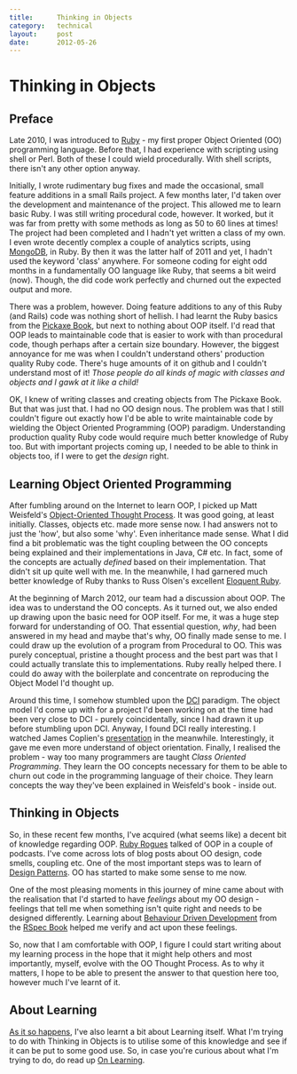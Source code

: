 ```yaml
---
title:      Thinking in Objects
category:   technical
layout:     post
date:       2012-05-26
---
```


Thinking in Objects
===================

Preface
-------

Late 2010, I was introduced to [Ruby](http://www.ruby-lang.org) - my first
proper Object Oriented (OO) programming language. Before that, I had
experience with scripting using shell or Perl. Both of these I could wield
procedurally. With shell scripts, there isn't any other option anyway.

Initially, I wrote rudimentary bug fixes and made the occasional, small feature
additions in a small Rails project. A few months later, I'd taken over the
development and maintenance of the project. This allowed me to learn basic
Ruby. I was still writing procedural code, however. It worked, but it was far
from pretty with some methods as long as 50 to 60 lines at times! The project
had been completed and I hadn't yet written a class of my own. I even wrote
decently complex a couple of analytics scripts, using
[MongoDB](http://www.mongodb.org), in Ruby. By then it was the latter half of
2011 and yet, I hadn't used the keyword 'class' anywhere. For someone coding
for eight odd months in a fundamentally OO language like Ruby, that seems a bit
  weird (now). Though, the did code work perfectly and churned out the expected
  output and more.

There was a problem, however. Doing feature additions to any of this Ruby
(and Rails) code was nothing short of hellish. I had learnt the Ruby basics
from the [Pickaxe Book](http://pragprog.com/book/ruby/programming-ruby), but
next to nothing about OOP itself. I'd read that OOP leads to maintainable code
that is easier to work with than procedural code, though perhaps after a
certain size boundary.  However, the biggest annoyance for me was when I
couldn't understand others' production quality Ruby code. There's huge amounts
of it on github and I couldn't understand most of it! _Those people do all
kinds of magic with classes and objects and I gawk at it like a child!_

OK, I knew of writing classes and creating objects from The Pickaxe Book.  But
that was just that. I had no OO design nous. The problem was that I still
couldn't figure out exactly how I'd be able to write maintainable code by
wielding the Object Oriented Programming (OOP) paradigm. Understanding
production quality Ruby code would require much better knowledge of Ruby too.
But with important projects coming up, I needed to be able to think in objects
too, if I were to get the *design* right.

Learning Object Oriented Programming
------------------------------------

After fumbling around on the Internet to learn OOP, I picked up Matt Weisfeld's
[Object-Oriented Thought
Process](http://www.amazon.com/Object-Oriented-Thought-Process-The-Edition/dp/0672330164/ref=sr_1_1?ie=UTF8&qid=1338037401&sr=8-1).
It was good going, at least initially. Classes, objects etc. made more sense
now. I had answers not to just the 'how', but also some 'why'. Even
inheritance made sense. What I did find a bit problematic was the tight
coupling between the OO concepts being explained and their implementations in
Java, C# etc. In fact, some of the concepts are actually *defined* based on
their implementation. That didn't sit up quite well with me. In the meanwhile,
I had garnered much better knowledge of Ruby thanks to Russ Olsen's excellent
[Eloquent
Ruby](http://www.amazon.com/gp/product/0321584104/ref=as_li_ss_tl?ie=UTF8&tag=eloqruby-20&linkCode=as2&camp=217145&creative=399349&creativeASIN=0321584104).

At the beginning of March 2012, our team had a discussion about OOP. The idea
was to understand the OO concepts. As it turned out, we also ended up drawing
upon the basic need for OOP itself. For me, it was a huge step forward for
understanding of OO. That essential question, *why*, had been answered in my
head and maybe that's why, OO finally made sense to me. I could draw up the
evolution of a program from Procedural to OO. This was purely conceptual,
pristine a thought process and the best part was that I could actually
translate this to implementations. Ruby really helped there. I could do away
with the boilerplate and concentrate on reproducing the Object Model I'd
thought up.

Around this time, I somehow stumbled upon the
[DCI](http://en.wikipedia.org/wiki/Data,_Context,_and_Interaction) paradigm.
The object model I'd come up with for a project I'd been working on at the
time had been very close to DCI - purely coincidentally, since I had drawn it
up before stumbling upon DCI. Anyway, I found DCI really interesting. I watched
James Coplien's [presentation](http://vimeo.com/8235574) in the meanwhile.
Interestingly, it gave me even more understand of object orientation. Finally,
I realised the problem - way too many programmers are taught *Class Oriented
Programming*.  They learn the OO concepts necessary for them to be able to
churn out code in the programming language of their choice. They learn
concepts the way they've been explained in Weisfeld's book - inside out.

Thinking in Objects
-------------------

So, in these recent few months, I've acquired (what seems like) a decent bit of
knowledge regarding OOP. [Ruby Rogues](http://rubyrogues.com) talked of OOP in
a couple of podcasts. I've come across lots of blog posts about OO design, code
smells, coupling etc. One of the most important steps was to learn of [Design
Patterns](http://c2.com/cgi/wiki?DesignPatterns). OO has started to make some
sense to me now.

One of the most pleasing moments in this journey of mine came about with the
realisation that I'd started to have *feelings* about my OO design - feelings
that tell me when something isn't quite right and needs to be designed
differently. Learning about [Behaviour Driven
Development](http://en.wikipedia.org/wiki/Behavior_Driven_Development) from the
[RSpec Book](http://pragprog.com/book/achbd/the-rspec-book) helped me verify
and act upon these feelings.

So, now that I am comfortable with OOP, I figure I could start writing about
my learning process in the hope that it might help others and most
importantly, myself, evolve with the OO Thought Process. As to why it matters,
I hope to be able to present the answer to that question here too, however
much I've learnt of it.

About Learning
--------------

[As it so happens](http://en.wikipedia.org/wiki/Bill_(Kill_Bill)), I've also
learnt a bit about Learning itself. What I'm trying to do with Thinking in
Objects is to utilise some of this knowledge and see if it can be put to some
good use. So, in case you're curious about what I'm trying to do, do read up
[On Learning](/essays/on-learning.html).

<!---
vim: tw=79:spell:spelllang=en_gb:
-->
